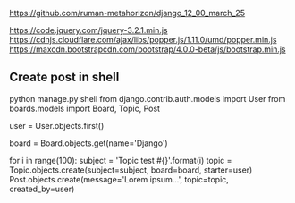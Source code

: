 https://github.com/ruman-metahorizon/django_12_00_march_25


https://code.jquery.com/jquery-3.2.1.min.js
https://cdnjs.cloudflare.com/ajax/libs/popper.js/1.11.0/umd/popper.min.js
https://maxcdn.bootstrapcdn.com/bootstrap/4.0.0-beta/js/bootstrap.min.js


## Create post in shell

python manage.py shell
from django.contrib.auth.models import User
from boards.models import Board, Topic, Post

user = User.objects.first()

board = Board.objects.get(name='Django')

for i in range(100):
    subject = 'Topic test #{}'.format(i)
    topic = Topic.objects.create(subject=subject, board=board, starter=user)
    Post.objects.create(message='Lorem ipsum...', topic=topic, created_by=user)